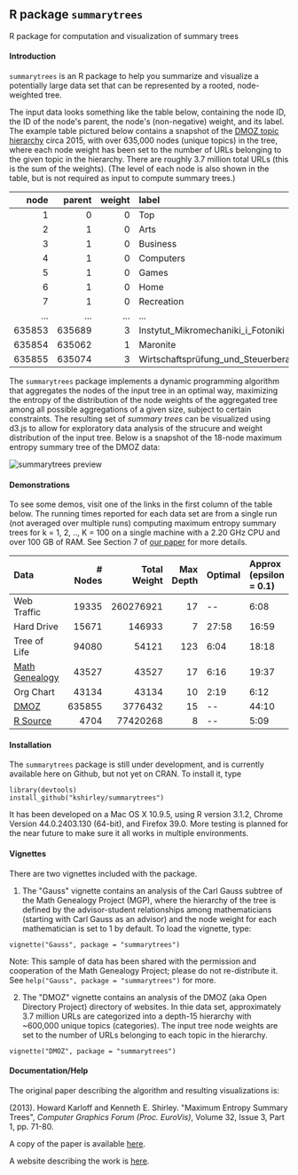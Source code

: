 ## R package `summarytrees`

R package for computation and visualization of summary trees

#### Introduction

`summarytrees` is an R package to help you summarize and visualize a potentially large data set that can be represented by a rooted, node-weighted tree.

The input data looks something like the table below, containing the node ID, the ID of the node's parent, the node's (non-negative) weight, and its label. The example table pictured below contains a snapshot of the [DMOZ topic hierarchy](http://www.dmoz.org/) circa 2015, with over 635,000 nodes (unique topics) in the tree, where each node weight has been set to the number of URLs belonging to the given topic in the hierarchy. There are roughly 3.7 million total URLs (this is the sum of the weights). (The level of each node is also shown in the table, but is not required as input to compute summary trees.)

|   node| parent| weight|label                                 | level|
|------:|------:|------:|:-------------------------------------|-----:|
|      1|      0|      0|Top                                   |     1|
|      2|      1|      0|Arts                                  |     2|
|      3|      1|      0|Business                              |     2|
|      4|      1|      0|Computers                             |     2|
|      5|      1|      0|Games                                 |     2|
|      6|      1|      0|Home                                  |     2|
|      7|      1|      0|Recreation                            |     2|
|    ...|    ...|   ...|...                                    |   ...|
| 635853| 635689|      3|Instytut_Mikromechaniki_i_Fotoniki    |    15|
| 635854| 635062|      1|Maronite                              |    15|
| 635855| 635074|      3|Wirtschaftsprüfung_und_Steuerberatung |    15|

The `summarytrees` package implements a dynamic programming algorithm that aggregates the nodes of the input tree in an optimal way, maximizing the entropy of the distribution of the node weights of the aggregated tree among all possible aggregations of a given size, subject to certain constraints. The resulting set of *summary trees* can be visualized using d3.js to allow for exploratory data analysis of the strucure and weight distribution of the input tree. Below is a snapshot of the 18-node maximum entropy summary tree of the DMOZ data:

![summarytrees preview](http://www.research.att.com/~kshirley/figures/dmoz-readme.png)

#### Demonstrations

To see some demos, visit one of the links in the first column of the table below. The running times reported for each data set are from a single run (not averaged over multiple runs) computing maximum entropy summary trees for k = 1, 2, .., K = 100 on a single machine with a 2.20 GHz CPU and over 100 GB of RAM. See Section 7 of [our paper](http://www.research.att.com/~kshirley/papers/KarloffShirleyWebsite.pdf) for more details.

|Data           | # Nodes| Total Weight| Max Depth|Optimal |Approx (epsilon = 0.1) |Approx (epsilon  0.5) |Greedy |
|:--------------|-------:|------------:|---------:|:-------|:--------------------------|:--------------------------|:------|
|Web Traffic    |   19335|    260276921|        17|  --    |6:08                       |1:02                       |0:05   |
|Hard Drive     |   15671|       146933|         7|27:58   |16:59                      |2:11                       |0:02   |
|Tree of Life   |   94080|        54121|       123|6:04    |18:18                      |2:30                       |0:13   |
|[Math Genealogy](http://www.research.att.com/~kshirley/summarytrees/gauss) |   43527|        43527|        17|6:16    |19:37                      |3:31                       |0:05   |
|Org Chart      |   43134|        43134|        10|2:19    |6:12                       |0:55                       |0:03   |
|[DMOZ](http://www.research.att.com/~kshirley/summarytrees/dmoz)           |  635855|      3776432|        15|  --    |44:10                      |8:11                       |1:03   |
|[R Source](http://www.research.att.com/~kshirley/summarytrees/Rsource)       |    4704|     77420268|         8|  --    |5:09                       |0:59                       |0:01   |

#### Installation

The `summarytrees` package is still under development, and is currently available here on Github, but not yet on CRAN. To install it, type
```{r}
library(devtools)
install_github("kshirley/summarytrees")
```

It has been developed on a Mac OS X 10.9.5, using R version 3.1.2, Chrome Version 44.0.2403.130 (64-bit), and Firefox 39.0. More testing is planned for the near future to make sure it all works in multiple environments.

#### Vignettes

There are two vignettes included with the package.

1. The "Gauss" vignette contains an analysis of the Carl Gauss subtree of the Math Genealogy Project (MGP), where the hierarchy of the tree is defined by the advisor-student relationships among mathematicians (starting with Carl Gauss as an advisor) and the node weight for each mathematician is set to 1 by default. To load the vignette, type:
```{r}
vignette("Gauss", package = "summarytrees")
```
Note: This sample of data has been shared with the permission and cooperation of the Math Genealogy Project; please do not re-distribute it. See `help("Gauss", package = "summarytrees")` for more.

2. The "DMOZ" vignette contains an analysis of the DMOZ (aka Open Directory Project) directory of websites. In thie data set, approximately 3.7 million URLs are categorized into a depth-15 hierarchy with ~600,000 unique topics (categories). The input tree node weights are set to the number of URLs belonging to each topic in the hierarchy.
```{r}
vignette("DMOZ", package = "summarytrees")
```

<!--
3. The "RSource" vignette contains an analysis of the file structure of the source code of R (version 3.2.1), where node weights are set to the sizes (in bytes) of the files, and the directory structure defines the hierarchy.
```{r}
vignette("Rsource", package = "summarytrees")
```
-->

#### Documentation/Help

The original paper describing the algorithm and resulting visualizations is:

(2013). Howard Karloff and Kenneth E. Shirley. "Maximum Entropy Summary Trees", 
<i>Computer Graphics Forum (Proc. EuroVis)</i>, Volume 32, Issue 3, Part 1, pp. 71-80.

A copy of the paper is available [here](http://www.research.att.com/~kshirley/papers/KarloffShirleyWebsite.pdf).

A website describing the work is [here](http://www.research.att.com/~kshirley/summarytrees.html).


